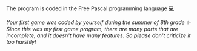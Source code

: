 The program is coded in the Free Pascal programming language 💻

_Your first game was coded by yourself during the summer of 8th grade ✨
Since this was my first game program, there are many parts that are incomplete, and it doesn't have many features. So please don't criticize it too harshly!_
